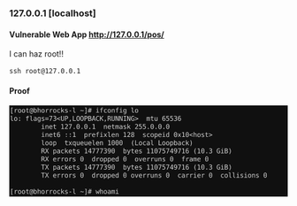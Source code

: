 ### 127.0.0.1 [localhost]

#### Vulnerable Web App http://127.0.0.1/pos/

I can haz root!!

```
ssh root@127.0.0.1
```

#### Proof
![proof](loot/127.0.0.1.proof.png)
